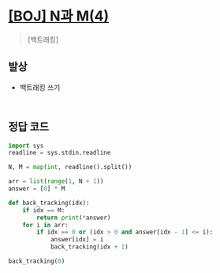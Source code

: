 # [[BOJ] N과 M(4)](https://www.acmicpc.net/problem/15652)

> [백트래킹]

## 발상

- 백트래킹 쓰기

## <br>정답 코드

```python
import sys
readline = sys.stdin.readline

N, M = map(int, readline().split())

arr = list(range(1, N + 1))
answer = [0] * M

def back_tracking(idx):
    if idx == M:
        return print(*answer)
    for i in arr:
        if idx == 0 or (idx > 0 and answer[idx - 1] <= i):
            answer[idx] = i
            back_tracking(idx + 1)

back_tracking(0)
```
